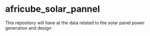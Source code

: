 # africube_solar_pannel
This repository will have at the data related to the solar panel power generation and design
